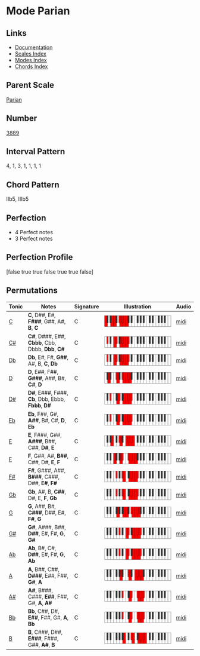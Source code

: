 # Mode Parian

## Links

- [Documentation](README.md)
- [Scales Index](Scales.md)
- [Modes Index](Modes.md)
- [Chords Index](Chords.md)

## Parent Scale

[Parian](ScaleParian.md)

## Number

[3889](https://ianring.com/musictheory/scales/3889)

## Interval Pattern

4, 1, 3, 1, 1, 1, 1

## Chord Pattern

IIb5, IIIb5

## Perfection

- 4 Perfect notes
- 3 Perfect notes

## Perfection Profile

[false true true false true true false]

## Permutations

| Tonic | Notes | Signature | Illustration | Audio |
|-------|-------|-----------|--------------|-------|
| [C](ModeCNaturalParian.md) | **C**, D##, E#, **F###**, G##, A#, **B**, **C** | C | ![CNaturalParian](ModeCNaturalParian.png) | [midi](https://github.com/edipermadi/music/blob/main/docs/ModeCNaturalParian.mid?raw=true) |
| [C#](ModeCSharpParian.md) | **C#**, D###, E##, **Cbbb**, Cbb, Dbbb, **Dbb**, **C#** | C | ![CSharpParian](ModeCSharpParian.png) | [midi](https://github.com/edipermadi/music/blob/main/docs/ModeCSharpParian.mid?raw=true) |
| [Db](ModeDFlatParian.md) | **Db**, E#, F#, **G##**, A#, B, **C**, **Db** | C | ![DFlatParian](ModeDFlatParian.png) | [midi](https://github.com/edipermadi/music/blob/main/docs/ModeDFlatParian.mid?raw=true) |
| [D](ModeDNaturalParian.md) | **D**, E##, F##, **G###**, A##, B#, **C#**, **D** | C | ![DNaturalParian](ModeDNaturalParian.png) | [midi](https://github.com/edipermadi/music/blob/main/docs/ModeDNaturalParian.mid?raw=true) |
| [D#](ModeDSharpParian.md) | **D#**, E###, F###, **Cb**, Dbb, Ebbb, **Fbbb**, **D#** | C | ![DSharpParian](ModeDSharpParian.png) | [midi](https://github.com/edipermadi/music/blob/main/docs/ModeDSharpParian.mid?raw=true) |
| [Eb](ModeEFlatParian.md) | **Eb**, F##, G#, **A##**, B#, C#, **D**, **Eb** | C | ![EFlatParian](ModeEFlatParian.png) | [midi](https://github.com/edipermadi/music/blob/main/docs/ModeEFlatParian.mid?raw=true) |
| [E](ModeENaturalParian.md) | **E**, F###, G##, **A###**, B##, C##, **D#**, **E** | C | ![ENaturalParian](ModeENaturalParian.png) | [midi](https://github.com/edipermadi/music/blob/main/docs/ModeENaturalParian.mid?raw=true) |
| [F](ModeFNaturalParian.md) | **F**, G##, A#, **B##**, C##, D#, **E**, **F** | C | ![FNaturalParian](ModeFNaturalParian.png) | [midi](https://github.com/edipermadi/music/blob/main/docs/ModeFNaturalParian.mid?raw=true) |
| [F#](ModeFSharpParian.md) | **F#**, G###, A##, **B###**, C###, D##, **E#**, **F#** | C | ![FSharpParian](ModeFSharpParian.png) | [midi](https://github.com/edipermadi/music/blob/main/docs/ModeFSharpParian.mid?raw=true) |
| [Gb](ModeGFlatParian.md) | **Gb**, A#, B, **C##**, D#, E, **F**, **Gb** | C | ![GFlatParian](ModeGFlatParian.png) | [midi](https://github.com/edipermadi/music/blob/main/docs/ModeGFlatParian.mid?raw=true) |
| [G](ModeGNaturalParian.md) | **G**, A##, B#, **C###**, D##, E#, **F#**, **G** | C | ![GNaturalParian](ModeGNaturalParian.png) | [midi](https://github.com/edipermadi/music/blob/main/docs/ModeGNaturalParian.mid?raw=true) |
| [G#](ModeGSharpParian.md) | **G#**, A###, B##, **D##**, E#, F#, **G**, **G#** | C | ![GSharpParian](ModeGSharpParian.png) | [midi](https://github.com/edipermadi/music/blob/main/docs/ModeGSharpParian.mid?raw=true) |
| [Ab](ModeAFlatParian.md) | **Ab**, B#, C#, **D##**, E#, F#, **G**, **Ab** | C | ![AFlatParian](ModeAFlatParian.png) | [midi](https://github.com/edipermadi/music/blob/main/docs/ModeAFlatParian.mid?raw=true) |
| [A](ModeANaturalParian.md) | **A**, B##, C##, **D###**, E##, F##, **G#**, **A** | C | ![ANaturalParian](ModeANaturalParian.png) | [midi](https://github.com/edipermadi/music/blob/main/docs/ModeANaturalParian.mid?raw=true) |
| [A#](ModeASharpParian.md) | **A#**, B###, C###, **E##**, F##, G#, **A**, **A#** | C | ![ASharpParian](ModeASharpParian.png) | [midi](https://github.com/edipermadi/music/blob/main/docs/ModeASharpParian.mid?raw=true) |
| [Bb](ModeBFlatParian.md) | **Bb**, C##, D#, **E##**, F##, G#, **A**, **Bb** | C | ![BFlatParian](ModeBFlatParian.png) | [midi](https://github.com/edipermadi/music/blob/main/docs/ModeBFlatParian.mid?raw=true) |
| [B](ModeBNaturalParian.md) | **B**, C###, D##, **E###**, F###, G##, **A#**, **B** | C | ![BNaturalParian](ModeBNaturalParian.png) | [midi](https://github.com/edipermadi/music/blob/main/docs/ModeBNaturalParian.mid?raw=true) |
